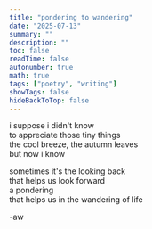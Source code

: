 ```yaml
---
title: "pondering to wandering"
date: "2025-07-13"
summary: ""
description: ""
toc: false
readTime: false
autonumber: true
math: true
tags: ["poetry", "writing"]
showTags: false
hideBackToTop: false
---
```


i suppose i didn't know  
to appreciate those tiny things  
the cool breeze, the autumn leaves  
but now i know  
  
sometimes it's the looking back  
that helps us look forward  
a pondering  
that helps us in the wandering of life  


-aw